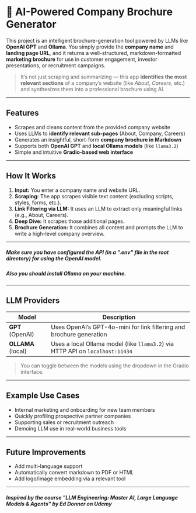# 🤖 AI-Powered Company Brochure Generator

This project is an intelligent brochure-generation tool powered by LLMs like **OpenAI GPT** and **Ollama**. You simply provide the **company name** and **landing page URL**, and it returns a well-structured, markdown-formatted **marketing brochure** for use in customer engagement, investor presentations, or recruitment campaigns.

> It’s not just scraping and summarizing — this app **identifies the most relevant sections** of a company’s website (like *About*, *Careers*, etc.) and synthesizes them into a professional brochure using AI.

---

## Features

- Scrapes and cleans content from the provided company website
- Uses LLMs to **identify relevant sub-pages** (About, Company, Careers)
- Generates an insightful, short-form **company brochure in Markdown**
- Supports both **OpenAI GPT** and **local Ollama models** (like `llama3.2`)
- Simple and intuitive **Gradio-based web interface**

---

## How It Works

1. **Input:** You enter a company name and website URL.
2. **Scraping:** The app scrapes visible text content (excluding scripts, styles, forms, etc.).
3. **Link Filtering via LLM:** It uses an LLM to extract only meaningful links (e.g., About, Careers).
4. **Deep Dive:** It scrapes those additional pages.
5. **Brochure Generation:** It combines all content and prompts the LLM to write a high-level company overview.

---

##### Make sure you have configured the API (in a ".env" file in the root directory) for using the OpenAI model.
##### Also you should install Ollama on your machine.

---

## LLM Providers

| Model  | Description |
|--------|-------------|
| **GPT** (OpenAI) | Uses OpenAI’s GPT-4o-mini for link filtering and brochure generation |
| **OLLAMA** (local) | Uses a local Ollama model (like `llama3.2`) via HTTP API on `localhost:11434` |

> You can toggle between the models using the dropdown in the Gradio interface.

---

## Example Use Cases

- Internal marketing and onboarding for new team members
- Quickly profiling prospective partner companies
- Supporting sales or recruitment outreach
- Demoing LLM use in real-world business tools

---

## Future Improvements

- Add multi-language support
- Automatically convert markdown to PDF or HTML
- Add logo/image embedding via a relevant tool

---

##### Inspired by the course "LLM Engineering: Master AI, Large Language Models & Agents" by Ed Donner on Udemy 
